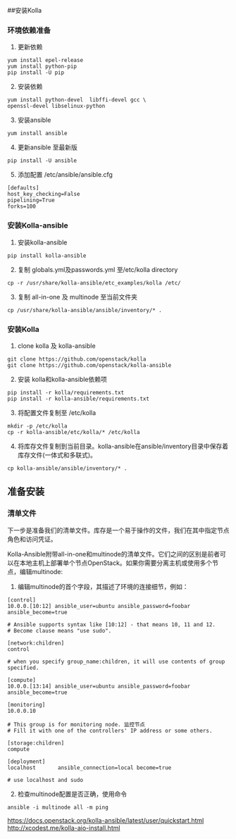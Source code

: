 
##安装Kolla
### 环境依赖准备

1. 更新依赖

```
yum install epel-release
yum install python-pip
pip install -U pip
```

2. 安装依赖

```
yum install python-devel  libffi-devel gcc \
openssl-devel libselinux-python
```
3. 安装ansible

```
yum install ansible
```
4. 更新ansible 至最新版

```
pip install -U ansible
```

5. 添加配置 /etc/ansible/ansible.cfg
```
[defaults]
host_key_checking=False
pipelining=True
forks=100
```
### 安装Kolla-ansible
1. 安装kolla-ansible
```
pip install kolla-ansible
```
2. 复制 globals.yml及passwords.yml 至/etc/kolla directory
```
cp -r /usr/share/kolla-ansible/etc_examples/kolla /etc/

```

3. 复制 all-in-one 及 multinode 至当前文件夹
```
cp /usr/share/kolla-ansible/ansible/inventory/* .
```
### 安装Kolla

1. clone kolla 及 kolla-ansible
```
git clone https://github.com/openstack/kolla
git clone https://github.com/openstack/kolla-ansible
```

2. 安装 kolla和kolla-ansible依赖项
```
pip install -r kolla/requirements.txt
pip install -r kolla-ansible/requirements.txt
```
3. 将配置文件复制至 /etc/kolla
```
mkdir -p /etc/kolla
cp -r kolla-ansible/etc/kolla/* /etc/kolla
```

4. 将库存文件复制到当前目录。kolla-ansible在ansible/inventory目录中保存着库存文件(一体式和多联式)。

```
cp kolla-ansible/ansible/inventory/* .
```

## 准备安装
### 清单文件
下一步是准备我们的清单文件。库存是一个易于操作的文件，我们在其中指定节点角色和访问凭证。


Kolla-Ansible附带all-in-one和multinode的清单文件。它们之间的区别是前者可以在本地主机上部署单个节点OpenStack。如果你需要分离主机或使用多个节点，编辑multinode:

1. 编辑multinode的首个字段，其描述了环境的连接细节，例如：

```
[control]
10.0.0.[10:12] ansible_user=ubuntu ansible_password=foobar ansible_become=true

# Ansible supports syntax like [10:12] - that means 10, 11 and 12.
# Become clause means "use sudo".

[network:children]
control

# when you specify group_name:children, it will use contents of group specified.

[compute]
10.0.0.[13:14] ansible_user=ubuntu ansible_password=foobar ansible_become=true

[monitoring]
10.0.0.10

# This group is for monitoring node. 监控节点
# Fill it with one of the controllers' IP address or some others.

[storage:children]
compute

[deployment]
localhost       ansible_connection=local become=true

# use localhost and sudo
```

2. 检查multinode配置是否正确，使用命令

```
ansible -i multinode all -m ping
```

[]()https://docs.openstack.org/kolla-ansible/latest/user/quickstart.html
[]()http://xcodest.me/kolla-aio-install.html
